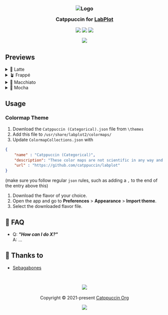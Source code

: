 <h3 align="center">
	<img src="https://raw.githubusercontent.com/catppuccin/catppuccin/main/assets/logos/exports/1544x1544_circle.png" width="100" alt="Logo"/><br/>
	<img src="https://raw.githubusercontent.com/catppuccin/catppuccin/main/assets/misc/transparent.png" height="30" width="0px"/>
	Catppuccin for <a href="https://github.com/KDE/labplot">LabPlot</a>
	<img src="https://raw.githubusercontent.com/catppuccin/catppuccin/main/assets/misc/transparent.png" height="30" width="0px"/>
</h3>

<p align="center">
	<a href="https://github.com/Sebagabones/labplot/stargazers"><img src="https://img.shields.io/github/stars/Sebagabones/labplot?colorA=363a4f&colorB=b7bdf8&style=for-the-badge"></a>
	<a href="https://github.com/Sebagabones/labplot/issues"><img src="https://img.shields.io/github/issues/Sebagabones/labplot?colorA=363a4f&colorB=f5a97f&style=for-the-badge"></a>
	<a href="https://github.com/Sebagabones/labplot/contributors"><img src="https://img.shields.io/github/contributors/Sebagabones/labplot?colorA=363a4f&colorB=a6da95&style=for-the-badge"></a>
</p>

<p align="center">
	<img src="https://raw.githubusercontent.com/catppuccin/catppuccin/main/assets/previews/preview.webp"/>
</p>

## Previews

<details>
<summary>🌻 Latte</summary>
<img src="https://raw.githubusercontent.com/catppuccin/catppuccin/main/assets/previews/latte.webp"/>
</details>
<details>
<summary>🪴 Frappé</summary>
<img src="https://raw.githubusercontent.com/catppuccin/catppuccin/main/assets/previews/frappe.webp"/>
</details>
<details>
<summary>🌺 Macchiato</summary>
<img src="https://raw.githubusercontent.com/catppuccin/catppuccin/main/assets/previews/macchiato.webp"/>
</details>
<details>
<summary>🌿 Mocha</summary>
<img src="https://raw.githubusercontent.com/catppuccin/catppuccin/main/assets/previews/mocha.webp"/>
</details>

## Usage

### Colormap Theme
1. Download the `Catppuccin (Categorical).json` file from `\themes`
2. Add this file to `/usr/share/labplot2/colormaps/` 
3. Update `ColormapCollections.json` with 
``` json
{
	"name" : "Catppuccin (Categorical)",
	"description": "These color maps are not scientific in any way and are only meant for categorical highlighting to match the Catppuccin worksheet and application themes.",
	"url" : "https://github.com/catppuccin/labplot"
}

```
(make sure you follow regular `json` rules, such as adding a `,` to the end of the entry above this)


1. Download the flavor of your choice.
2. Open the app and go to **Preferences** > **Appearance** > **Import theme**.
3. Select the downloaded flavor file.

<!-- The FAQ section is optional. Remove if needed.-->
## 🙋 FAQ

- Q: **_"How can I do X?"_**\
  A: ...

## 💝 Thanks to

- [Sebagabones](https://github.com/Sebagabones)

&nbsp;

<p align="center">
	<img src="https://raw.githubusercontent.com/catppuccin/catppuccin/main/assets/footers/gray0_ctp_on_line.svg?sanitize=true" />
</p>

<p align="center">
	Copyright &copy; 2021-present <a href="https://github.com/catppuccin" target="_blank">Catppuccin Org</a>
</p>

<p align="center">
	<a href="https://github.com/catppuccin/catppuccin/blob/main/LICENSE"><img src="https://img.shields.io/static/v1.svg?style=for-the-badge&label=License&message=MIT&logoColor=d9e0ee&colorA=363a4f&colorB=b7bdf8"/></a>
</p>
